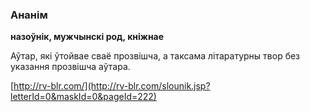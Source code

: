 ### Ананім
**назоўнік, мужчынскі род, кніжнае**

Аўтар, які ўтойвае сваё прозвішча, а таксама літаратурны твор без указання прозвішча аўтара.

<a rel="author">[http://rv-blr.com/](http://rv-blr.com/slounik.jsp?letterId=0&maskId=0&pageId=222)</a>
